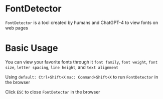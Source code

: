 
# FontDetector

`FontDetector` is a tool created by humans and ChatGPT-4 to view fonts on web pages

# Basic Usage 

You can view your favorite fonts through it
`font family`, `font weight`, `font size`, `letter spacing`, `line height`, and `text alignment`

Using `default: Ctrl+Shift+X` `mac: Command+Shift+X` to run `FontDetector` in the browser
<br>  

Click `ESC` to close `FontDetector` in the browser
